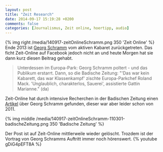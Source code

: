```yaml
---
layout: post
title: "Zeit Research"
date: 2014-09-17 15:19:28 +0200
comments: false
categories: [Journalismus, Zeit online, hoertipp, audio]
---
```

[l1]: https://de.wikipedia.org/wiki/Georg_Schramm "Wikipedia: Georg Schramm"
[l2]: http://www.badische-zeitung.de/rust/georg-schramm-sorgt-fuer-eklat-im-europa-park "Badische Zeitung: Artikel von 2011"
[l3]: https://www.youtube.com/watch?v=gDiG4pEFT8A "Youtube: Georg Schramm - Kleinkunstpreis Baden-Württemberg 2011"


{% img right /media/140917-zeitOnlineSchramm.png 350 'Zeit Online' %}
Ende 2013 ist [Georg Schramm][l1] vom aktiven Kabaret zurückgetreten. Das ficht Zeit-Online auf Facebook jedoch nicht 
an und heute Morgen hat sie dann kurz diesen Beitrag gehabt.

> Unterdessen im Europa-Park: Georg Schramm poltert - und das Publikum
> erstarrt. Dann, so die Badische Zeitung: "'Das war kein Kabarett, das war 
> Klassenkampf' zischte Europa-Parkchef Roland Mack. 'Unglaublich,
> charakterlos, Sauerei', assistierte Gattin Marianne." (da)

Zeit-Online hat durch intensive Recherchen in der Badischen Zeitung einen [Artikel][l2] über Georg Schramm gefunden, dieser war aber leider schon von 2011. 

<!--more-->

{% img middle /media/140917-zeitOnlineSchramm-110301-badischeZeitung.png 350 'Badische Zeitung' %}

Der Post ist auf Zeit-Online mittlerweile wieder gelöscht. Trozdem ist der Vortrag von Georg Schramms Auftritt immer noch hörenswert. 
{% youtube gDiG4pEFT8A %} 


